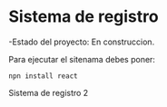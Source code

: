 <h1> Sistema de registro </h1>

-Estado del proyecto: En construccion.

Para ejecutar el sitenama debes poner:

```npn install react```

Sistema de registro 2
